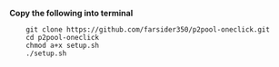**Copy the following into terminal**

		git clone https://github.com/farsider350/p2pool-oneclick.git
		cd p2pool-oneclick
		chmod a+x setup.sh
		./setup.sh